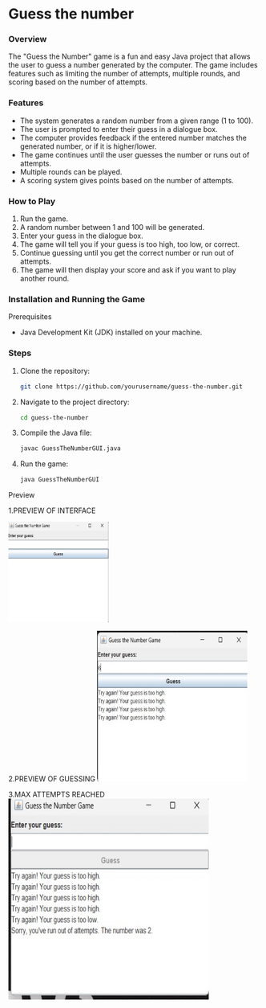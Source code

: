 <h1>Guess the number</h1>

<h3><b>Overview</b></h3>

The "Guess the Number" game is a fun and easy Java project that allows the user to guess a number generated by the computer. 
The game includes features such as limiting the number of attempts, multiple rounds, and scoring based on the number of attempts.

<h3>Features</h3>

- The system generates a random number from a given range (1 to 100).
- The user is prompted to enter their guess in a dialogue box.
- The computer provides feedback if the entered number matches the generated number, or if it is higher/lower.
- The game continues until the user guesses the number or runs out of attempts.
- Multiple rounds can be played.
- A scoring system gives points based on the number of attempts.

<h3>How to Play</h3>

1. Run the game.
2. A random number between 1 and 100 will be generated.
3. Enter your guess in the dialogue box.
4. The game will tell you if your guess is too high, too low, or correct.
5. Continue guessing until you get the correct number or run out of attempts.
6. The game will then display your score and ask if you want to play another round.

<h3>Installation and Running the Game</h3>

 Prerequisites
- Java Development Kit (JDK) installed on your machine.

<h3> Steps</h3>

1. Clone the repository:
    ```bash
    git clone https://github.com/yourusername/guess-the-number.git
    ```
2. Navigate to the project directory:
    ```bash
    cd guess-the-number
    ```
3. Compile the Java file:
    ```bash
    javac GuessTheNumberGUI.java
    ```
4. Run the game:
    ```bash
    java GuessTheNumberGUI
    ```

Preview

1.PREVIEW OF INTERFACE


<img src="img1.jpg" alt="Image 1" width="200" height="200">

2.PREVIEW OF GUESSING 
<img src="img2.jpg" alt="Image 1" width="300" height="300">

3.MAX ATTEMPTS REACHED
<img src="img3.jpg" alt="Image 1" width="400" height="400">


    
